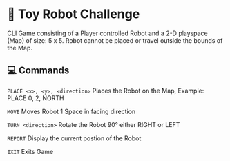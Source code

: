 # 🤖 Toy Robot Challenge

CLI Game consisting of a Player controlled Robot and a 2-D playspace (Map) of size: 5 x 5.
Robot cannot be placed or travel outside the bounds of the Map.

## 💻 Commands

```PLACE <x>, <y>, <direction>```
  Places the Robot on the Map, Example: PLACE 0, 2, NORTH

```MOVE```
  Moves Robot 1 Space in facing direction  

```TURN <direction>```
  Rotate the Robot 90° either RIGHT or LEFT

```REPORT```
  Display the current postion of the Robot
  
```EXIT```
  Exits Game



